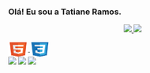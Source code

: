 ### Olá! Eu sou a Tatiane Ramos.

<!--
**TatianeRamos22/TatianeRamos22** is a ✨ _special_ ✨ repository because its `README.md` (this file) appears on your GitHub profile.

About me, so you can start here:

- 🔭  Enthusiast & Curious Mind! Após anos atuando na área de Gestão de Recursos Humanos, decidi seguir minha curiosidade pela tecnologia. Hoje, sou uma profissional de Quality Assurance (QA), mergulhando em testes e assegurando a excelência em produtos digitais. Estou aqui para aprender, colaborar e compartilhar experiências! Vamos juntos impulsionar inovações e construir um futuro digital incrível.
- 🌱 Estudando Ruby | Testes automatizados em Robot Framework | Testes Regressivos | Git | Github | Jira | Metodologia Ágil | Levantamento de casos de testes |
- 📫 Pode entrar em contato comigo através do e-mail: tatianessramos@gmail.com
- 😄 Pronomes: ela/dela
-->

<div align="center">
  <a href="https://github.com/TatianeRamos22">
  <img height="180em" src="https://github-readme-stats.vercel.app/api?username=tatianeramos22&show_icons=true&theme=dark&include_all_commits=false&count_private=true"/>
  <img height="180em" src="https://github-readme-stats.vercel.app/api/top-langs/?username=tatianeramos22&layout=compact&langs_count=7&theme=dark"/>
</div>
  
<div style="display: inline_block"><br>
  <img align="center" alt="Rafa-HTML" height="30" width="40" src="https://raw.githubusercontent.com/devicons/devicon/master/icons/html5/html5-original.svg">
  <img align="center" alt="Rafa-CSS" height="30" width="40" src="https://raw.githubusercontent.com/devicons/devicon/master/icons/css3/css3-original.svg">
</div>
  
  <div> 
  <a href="https://instagram.com/ledsramos" target="_blank"><img src="https://img.shields.io/badge/-Instagram-%23E4405F?style=for-the-badge&logo=instagram&logoColor=white" target="_blank"></a>
  <a href = "mailto:contatotatianessramos@gmail.com"><img src="https://img.shields.io/badge/-Gmail-%23333?style=for-the-badge&logo=gmail&logoColor=white" target="_blank"></a>
  <a href="https://www.linkedin.com/in/tatianessramos" target="_blank"><img src="https://img.shields.io/badge/-LinkedIn-%230077B5?style=for-the-badge&logo=linkedin&logoColor=white" target="_blank"></a>
</div>

